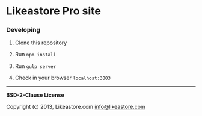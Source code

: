 # Likeastore Pro site

### Developing

1. Clone this repository

2. Run ``npm install``

3. Run ``gulp server``

4. Check in your browser ``localhost:3003``

---

**BSD-2-Clause License**

Copyright (c) 2013, Likeastore.com <info@likeastore.com>
